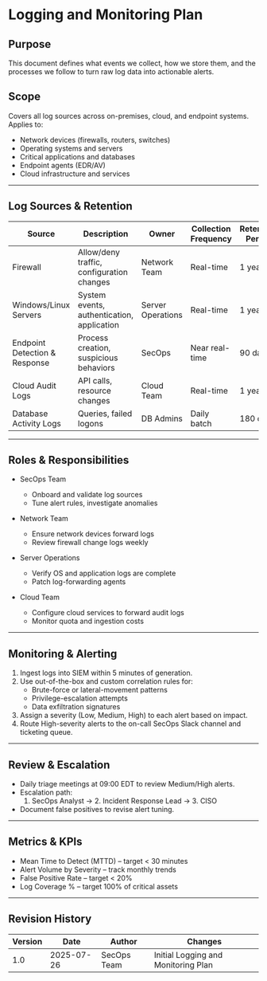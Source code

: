 # Logging and Monitoring Plan

## Purpose

This document defines what events we collect, how we store them, and the processes we follow to turn raw log data into actionable alerts.

## Scope

Covers all log sources across on-premises, cloud, and endpoint systems. Applies to:

- Network devices (firewalls, routers, switches)  
- Operating systems and servers  
- Critical applications and databases  
- Endpoint agents (EDR/AV)  
- Cloud infrastructure and services  

---

## Log Sources & Retention

| Source                       | Description                                  | Owner               | Collection Frequency | Retention Period |
|------------------------------|----------------------------------------------|---------------------|----------------------|------------------|
| Firewall                     | Allow/deny traffic, configuration changes    | Network Team        | Real-time            | 1 year           |
| Windows/Linux Servers        | System events, authentication, application   | Server Operations   | Real-time            | 1 year           |
| Endpoint Detection & Response| Process creation, suspicious behaviors       | SecOps              | Near real-time       | 90 days          |
| Cloud Audit Logs             | API calls, resource changes                  | Cloud Team          | Real-time            | 1 year           |
| Database Activity Logs       | Queries, failed logons                       | DB Admins           | Daily batch          | 180 days         |

---

## Roles & Responsibilities

- SecOps Team  
  - Onboard and validate log sources  
  - Tune alert rules, investigate anomalies  

- Network Team  
  - Ensure network devices forward logs  
  - Review firewall change logs weekly  

- Server Operations  
  - Verify OS and application logs are complete  
  - Patch log-forwarding agents  

- Cloud Team  
  - Configure cloud services to forward audit logs  
  - Monitor quota and ingestion costs  

---

## Monitoring & Alerting

1. Ingest logs into SIEM within 5 minutes of generation.  
2. Use out-of-the-box and custom correlation rules for:  
   - Brute-force or lateral-movement patterns  
   - Privilege-escalation attempts  
   - Data exfiltration signatures  
3. Assign a severity (Low, Medium, High) to each alert based on impact.  
4. Route High-severity alerts to the on-call SecOps Slack channel and ticketing queue.  

---

## Review & Escalation

- Daily triage meetings at 09:00 EDT to review Medium/High alerts.  
- Escalation path:  
  1. SecOps Analyst → 2. Incident Response Lead → 3. CISO  
- Document false positives to revise alert tuning.

---

## Metrics & KPIs

- Mean Time to Detect (MTTD) – target < 30 minutes  
- Alert Volume by Severity – track monthly trends  
- False Positive Rate – target < 20%  
- Log Coverage % – target 100% of critical assets  

---

## Revision History

| Version | Date       | Author       | Changes                          |
|---------|------------|--------------|----------------------------------|
| 1.0     | 2025-07-26 | SecOps Team  | Initial Logging and Monitoring Plan |
